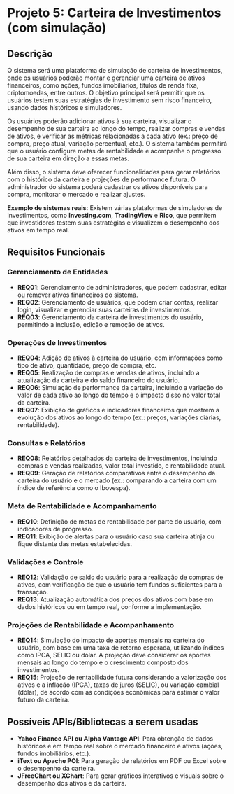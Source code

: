 # Projeto 5: Carteira de Investimentos (com simulação)

## Descrição
O sistema será uma plataforma de simulação de carteira de investimentos, onde os usuários poderão montar e gerenciar uma carteira de ativos financeiros, como ações, fundos imobiliários, títulos de renda fixa, criptomoedas, entre outros. O objetivo principal será permitir que os usuários testem suas estratégias de investimento sem risco financeiro, usando dados históricos e simuladores.

Os usuários poderão adicionar ativos à sua carteira, visualizar o desempenho de sua carteira ao longo do tempo, realizar compras e vendas de ativos, e verificar as métricas relacionadas a cada ativo (ex.: preço de compra, preço atual, variação percentual, etc.). O sistema também permitirá que o usuário configure metas de rentabilidade e acompanhe o progresso de sua carteira em direção a essas metas.

Além disso, o sistema deve oferecer funcionalidades para gerar relatórios com o histórico da carteira e projeções de performance futura. O administrador do sistema poderá cadastrar os ativos disponíveis para compra, monitorar o mercado e realizar ajustes.

**Exemplo de sistemas reais**: Existem várias plataformas de simuladores de investimentos, como **Investing.com**, **TradingView** e **Rico**, que permitem que investidores testem suas estratégias e visualizem o desempenho dos ativos em tempo real.

## Requisitos Funcionais

### Gerenciamento de Entidades
- **REQ01**: Gerenciamento de administradores, que podem cadastrar, editar ou remover ativos financeiros do sistema.
- **REQ02**: Gerenciamento de usuários, que podem criar contas, realizar login, visualizar e gerenciar suas carteiras de investimentos.
- **REQ03**: Gerenciamento da carteira de investimentos do usuário, permitindo a inclusão, edição e remoção de ativos.

### Operações de Investimentos
- **REQ04**: Adição de ativos à carteira do usuário, com informações como tipo de ativo, quantidade, preço de compra, etc.
- **REQ05**: Realização de compras e vendas de ativos, incluindo a atualização da carteira e do saldo financeiro do usuário.
- **REQ06**: Simulação de performance da carteira, incluindo a variação do valor de cada ativo ao longo do tempo e o impacto disso no valor total da carteira.
- **REQ07**: Exibição de gráficos e indicadores financeiros que mostrem a evolução dos ativos ao longo do tempo (ex.: preços, variações diárias, rentabilidade).

### Consultas e Relatórios
- **REQ08**: Relatórios detalhados da carteira de investimentos, incluindo compras e vendas realizadas, valor total investido, e rentabilidade atual.
- **REQ09**: Geração de relatórios comparativos entre o desempenho da carteira do usuário e o mercado (ex.: comparando a carteira com um índice de referência como o Ibovespa).

### Meta de Rentabilidade e Acompanhamento
- **REQ10**: Definição de metas de rentabilidade por parte do usuário, com indicadores de progresso.
- **REQ11**: Exibição de alertas para o usuário caso sua carteira atinja ou fique distante das metas estabelecidas.

### Validações e Controle
- **REQ12**: Validação de saldo do usuário para a realização de compras de ativos, com verificação de que o usuário tem fundos suficientes para a transação.
- **REQ13**: Atualização automática dos preços dos ativos com base em dados históricos ou em tempo real, conforme a implementação.

### Projeções de Rentabilidade e Acompanhamento
- **REQ14**: Simulação do impacto de aportes mensais na carteira do usuário, com base em uma taxa de retorno esperada, utilizando índices como IPCA, SELIC ou dólar. A projeção deve considerar os aportes mensais ao longo do tempo e o crescimento composto dos investimentos.
- **REQ15**: Projeção de rentabilidade futura considerando a valorização dos ativos e a inflação (IPCA), taxas de juros (SELIC), ou variação cambial (dólar), de acordo com as condições econômicas para estimar o valor futuro da carteira.

## Possíveis APIs/Bibliotecas a serem usadas
- **Yahoo Finance API ou Alpha Vantage API**: Para obtenção de dados históricos e em tempo real sobre o mercado financeiro e ativos (ações, fundos imobiliários, etc.).
- **iText ou Apache POI**: Para geração de relatórios em PDF ou Excel sobre o desempenho da carteira.
- **JFreeChart ou XChart**: Para gerar gráficos interativos e visuais sobre o desempenho dos ativos e da carteira.
